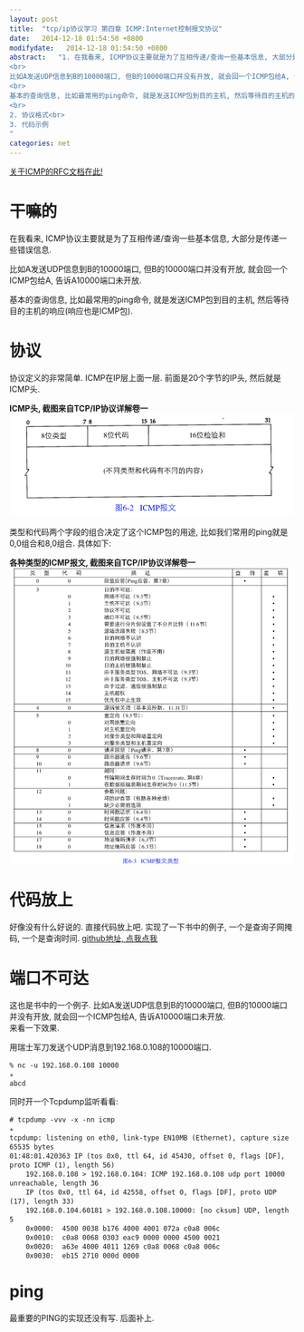 ```yaml
---
layout: post
title:  "tcp/ip协议学习 第四章 ICMP:Internet控制报文协议"
date:   2014-12-18 01:54:50 +0800
modifydate:   2014-12-18 01:54:50 +0800
abstract:   "1. 在我看来, ICMP协议主要就是为了互相传递/查询一些基本信息, 大部分是传递一些错误信息.
<br>
比如A发送UDP信息到B的10000端口, 但B的10000端口并没有开放, 就会回一个ICMP包给A, 告诉A10000端口未开放.
<br>
基本的查询信息, 比如最常用的ping命令, 就是发送ICMP包到目的主机, 然后等待目的主机的响应(响应也是ICMP包).
<br>
2. 协议格式<br>
3. 代码示例
"
categories: net
---
```


[关于ICMP的RFC文档在此!](https://tools.ietf.org/html/rfc792) 

# 干嘛的
在我看来, ICMP协议主要就是为了互相传递/查询一些基本信息, 大部分是传递一些错误信息.

比如A发送UDP信息到B的10000端口, 但B的10000端口并没有开放, 就会回一个ICMP包给A, 告诉A10000端口未开放.

基本的查询信息, 比如最常用的ping命令, 就是发送ICMP包到目的主机, 然后等待目的主机的响应(响应也是ICMP包).

# 协议
协议定义的非常简单. ICMP在IP层上面一层. 前面是20个字节的IP头, 然后就是ICMP头.

**ICMP头, 截图来自TCP/IP协议详解卷一**
![ICMP头, 截图来自TCP/IP协议详解卷一](/images/icmp-header.png)

类型和代码两个字段的组合决定了这个ICMP包的用途, 比如我们常用的ping就是0,0组合和8,0组合. 具体如下:

**各种类型的ICMP报文, 截图来自TCP/IP协议详解卷一**
![各种类型的ICMP报文, 截图来自TCP/IP协议详解卷一](/images/icmp-type-code.png)

# 代码放上
好像没有什么好说的. 直接代码放上吧.
实现了一下书中的例子, 一个是查询子网掩码, 一个是查询时间.
[github地址, 点我点我](https://github.com/childe/tcpip-learning)

# 端口不可达
这也是书中的一个例子. 比如A发送UDP信息到B的10000端口, 但B的10000端口并没有开放, 就会回一个ICMP包给A, 告诉A10000端口未开放.  
来看一下效果.

用瑞士军刀发送个UDP消息到192.168.0.108的10000端口.

```
% nc -u 192.168.0.108 10000                                                   ✭
abcd
```

同时开一个Tcpdump监听看看:

```
# tcpdump -vvv -x -nn icmp                                                    ✭
tcpdump: listening on eth0, link-type EN10MB (Ethernet), capture size 65535 bytes
01:48:01.420363 IP (tos 0x0, ttl 64, id 45430, offset 0, flags [DF], proto ICMP (1), length 56)
    192.168.0.108 > 192.168.0.104: ICMP 192.168.0.108 udp port 10000 unreachable, length 36
	IP (tos 0x0, ttl 64, id 42558, offset 0, flags [DF], proto UDP (17), length 33)
    192.168.0.104.60181 > 192.168.0.108.10000: [no cksum] UDP, length 5
	0x0000:  4500 0038 b176 4000 4001 072a c0a8 006c
	0x0010:  c0a8 0068 0303 eac9 0000 0000 4500 0021
	0x0020:  a63e 4000 4011 1269 c0a8 0068 c0a8 006c
	0x0030:  eb15 2710 000d 0000
```


# ping
最重要的PING的实现还没有写. 后面补上.
